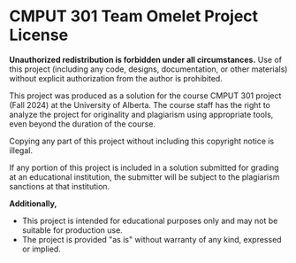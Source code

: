 # CMPUT 301 Team Omelet Project License

**Unauthorized redistribution is forbidden under all circumstances.** Use of this project (including any code, designs, documentation, or other materials) without explicit authorization from the author is prohibited.

This project was produced as a solution for the course CMPUT 301 project (Fall 2024) at the University of Alberta. The course staff has the right to analyze the project for originality and plagiarism using appropriate tools, even beyond the duration of the course.

Copying any part of this project without including this copyright notice is illegal.

If any portion of this project is included in a solution submitted for grading at an educational institution, the submitter will be subject to the plagiarism sanctions at that institution.

**Additionally,**

* This project is intended for educational purposes only and may not be suitable for production use.
* The project is provided "as is" without warranty of any kind, expressed or implied.
